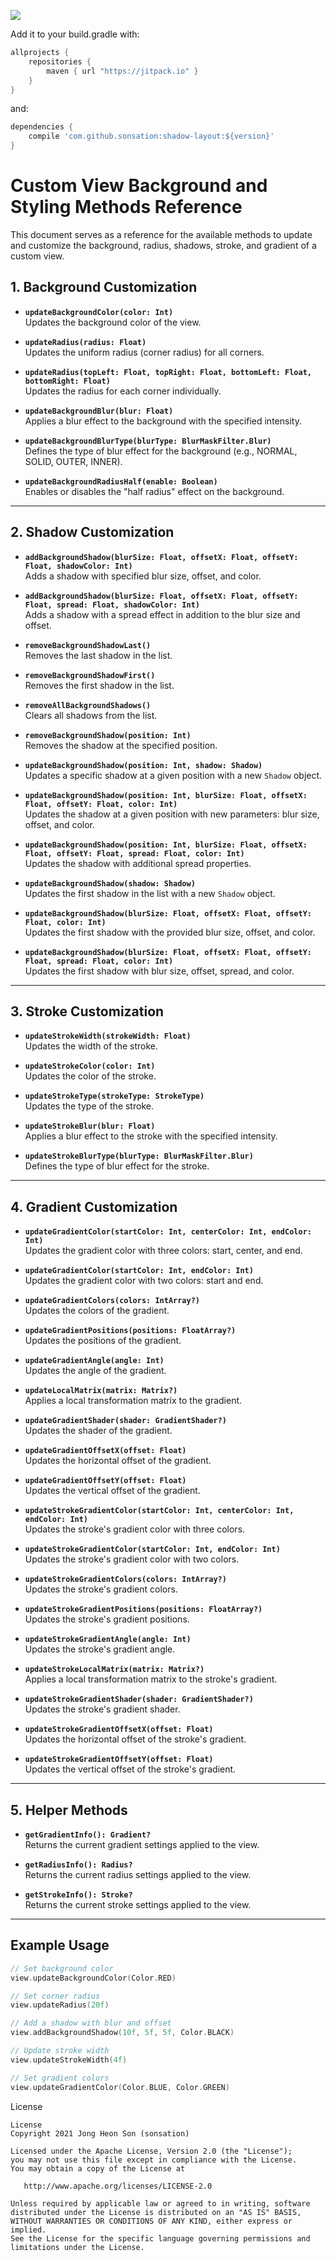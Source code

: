[![](https://jitpack.io/v/sonsation/shadow-layout.svg)](https://jitpack.io/#sonsation/shadow-layout)


Add it to your build.gradle with:
```gradle
allprojects {
    repositories {
        maven { url "https://jitpack.io" }
    }
}
```
and:

```gradle
dependencies {
    compile 'com.github.sonsation:shadow-layout:${version}'
}
```

# Custom View Background and Styling Methods Reference

This document serves as a reference for the available methods to update and customize the background, radius, shadows, stroke, and gradient of a custom view.

## 1. Background Customization

- **`updateBackgroundColor(color: Int)`**  
  Updates the background color of the view.

- **`updateRadius(radius: Float)`**  
  Updates the uniform radius (corner radius) for all corners.

- **`updateRadius(topLeft: Float, topRight: Float, bottomLeft: Float, bottomRight: Float)`**  
  Updates the radius for each corner individually.

- **`updateBackgroundBlur(blur: Float)`**  
  Applies a blur effect to the background with the specified intensity.

- **`updateBackgroundBlurType(blurType: BlurMaskFilter.Blur)`**  
  Defines the type of blur effect for the background (e.g., NORMAL, SOLID, OUTER, INNER).

- **`updateBackgroundRadiusHalf(enable: Boolean)`**  
  Enables or disables the "half radius" effect on the background.

---

## 2. Shadow Customization

- **`addBackgroundShadow(blurSize: Float, offsetX: Float, offsetY: Float, shadowColor: Int)`**  
  Adds a shadow with specified blur size, offset, and color.

- **`addBackgroundShadow(blurSize: Float, offsetX: Float, offsetY: Float, spread: Float, shadowColor: Int)`**  
  Adds a shadow with a spread effect in addition to the blur size and offset.

- **`removeBackgroundShadowLast()`**  
  Removes the last shadow in the list.

- **`removeBackgroundShadowFirst()`**  
  Removes the first shadow in the list.

- **`removeAllBackgroundShadows()`**  
  Clears all shadows from the list.

- **`removeBackgroundShadow(position: Int)`**  
  Removes the shadow at the specified position.

- **`updateBackgroundShadow(position: Int, shadow: Shadow)`**  
  Updates a specific shadow at a given position with a new `Shadow` object.

- **`updateBackgroundShadow(position: Int, blurSize: Float, offsetX: Float, offsetY: Float, color: Int)`**  
  Updates the shadow at a given position with new parameters: blur size, offset, and color.

- **`updateBackgroundShadow(position: Int, blurSize: Float, offsetX: Float, offsetY: Float, spread: Float, color: Int)`**  
  Updates the shadow with additional spread properties.

- **`updateBackgroundShadow(shadow: Shadow)`**  
  Updates the first shadow in the list with a new `Shadow` object.

- **`updateBackgroundShadow(blurSize: Float, offsetX: Float, offsetY: Float, color: Int)`**  
  Updates the first shadow with the provided blur size, offset, and color.

- **`updateBackgroundShadow(blurSize: Float, offsetX: Float, offsetY: Float, spread: Float, color: Int)`**  
  Updates the first shadow with blur size, offset, spread, and color.

---

## 3. Stroke Customization

- **`updateStrokeWidth(strokeWidth: Float)`**  
  Updates the width of the stroke.

- **`updateStrokeColor(color: Int)`**  
  Updates the color of the stroke.

- **`updateStrokeType(strokeType: StrokeType)`**  
  Updates the type of the stroke.  

- **`updateStrokeBlur(blur: Float)`**  
  Applies a blur effect to the stroke with the specified intensity.

- **`updateStrokeBlurType(blurType: BlurMaskFilter.Blur)`**  
  Defines the type of blur effect for the stroke.

---

## 4. Gradient Customization

- **`updateGradientColor(startColor: Int, centerColor: Int, endColor: Int)`**  
  Updates the gradient color with three colors: start, center, and end.

- **`updateGradientColor(startColor: Int, endColor: Int)`**  
  Updates the gradient color with two colors: start and end.

- **`updateGradientColors(colors: IntArray?)`**  
  Updates the colors of the gradient.

- **`updateGradientPositions(positions: FloatArray?)`**  
  Updates the positions of the gradient.

- **`updateGradientAngle(angle: Int)`**  
  Updates the angle of the gradient.

- **`updateLocalMatrix(matrix: Matrix?)`**  
  Applies a local transformation matrix to the gradient.

- **`updateGradientShader(shader: GradientShader?)`**  
  Updates the shader of the gradient.

- **`updateGradientOffsetX(offset: Float)`**  
  Updates the horizontal offset of the gradient.

- **`updateGradientOffsetY(offset: Float)`**  
  Updates the vertical offset of the gradient.

- **`updateStrokeGradientColor(startColor: Int, centerColor: Int, endColor: Int)`**  
  Updates the stroke's gradient color with three colors.

- **`updateStrokeGradientColor(startColor: Int, endColor: Int)`**  
  Updates the stroke's gradient color with two colors.

- **`updateStrokeGradientColors(colors: IntArray?)`**  
  Updates the stroke's gradient colors.

- **`updateStrokeGradientPositions(positions: FloatArray?)`**  
  Updates the stroke's gradient positions.

- **`updateStrokeGradientAngle(angle: Int)`**  
  Updates the stroke's gradient angle.

- **`updateStrokeLocalMatrix(matrix: Matrix?)`**  
  Applies a local transformation matrix to the stroke's gradient.

- **`updateStrokeGradientShader(shader: GradientShader?)`**  
  Updates the stroke's gradient shader.

- **`updateStrokeGradientOffsetX(offset: Float)`**  
  Updates the horizontal offset of the stroke's gradient.

- **`updateStrokeGradientOffsetY(offset: Float)`**  
  Updates the vertical offset of the stroke's gradient.

---

## 5. Helper Methods

- **`getGradientInfo(): Gradient?`**  
  Returns the current gradient settings applied to the view.

- **`getRadiusInfo(): Radius?`**  
  Returns the current radius settings applied to the view.

- **`getStrokeInfo(): Stroke?`**  
  Returns the current stroke settings applied to the view.

---

## Example Usage

```kotlin
// Set background color
view.updateBackgroundColor(Color.RED)

// Set corner radius
view.updateRadius(20f)

// Add a shadow with blur and offset
view.addBackgroundShadow(10f, 5f, 5f, Color.BLACK)

// Update stroke width
view.updateStrokeWidth(4f)

// Set gradient colors
view.updateGradientColor(Color.BLUE, Color.GREEN)
```

License
```
License
Copyright 2021 Jong Heon Son (sonsation)

Licensed under the Apache License, Version 2.0 (the "License");
you may not use this file except in compliance with the License.
You may obtain a copy of the License at

   http://www.apache.org/licenses/LICENSE-2.0

Unless required by applicable law or agreed to in writing, software
distributed under the License is distributed on an "AS IS" BASIS,
WITHOUT WARRANTIES OR CONDITIONS OF ANY KIND, either express or implied.
See the License for the specific language governing permissions and
limitations under the License.
```
